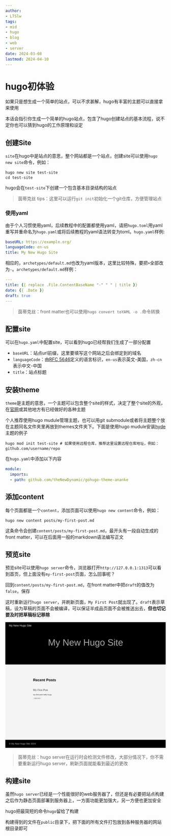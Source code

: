 ```yaml
---
author:
- LTSlw
tags:
- mid
- hugo
- blog
- web
- server
date: 2024-03-08
lastmod: 2024-04-10
---
```


# hugo初体验

如果只是想生成一个简单的站点，可以不求甚解，hugo有丰富的主题可以直接拿来使用

本话会指引你生成一个简单的hugo站点，包含了hugo创建站点的基本流程，说不定你也可以猜到hugo的工作原理和设定

## 创建Site

`site`在hugo中是站点的意思，整个网站都是一个站点，创建site可以使用`hugo new site`命令，例如：

``` shell
hugo new site test-site
cd test-site
```

hugo会在`test-site`下创建一个包含基本目录结构的站点

> 茵蒂克丝 tips：这里可以运行`git init`初始化一个git仓库，方便管理站点

### 使用yaml

由于个人习惯使用yaml，后续教程中的配置都使用yaml，请把`hugo.toml`用yaml重写并重命名为`hugo.yaml`或将后续教程的yaml语法转变为toml。`hugo.yaml`样例:

``` yaml
baseURL: https://example.org/
languageCode: en-us
title: My New Hugo Site
```

相应的，`archetypes/default.md`也改为yaml版本，这里比较特殊，要把`+`全部改为`-`。`archetypes/default.md`样例：

``` yaml
---
title: {{ replace .File.ContentBaseName "-" " " | title }}
date: {{ .Date }}
draft: true
---
```

> 茵蒂克丝：front matter也可以使用`hugo convert toYAML -o .`命令转换

## 配置site

可以在`hugo.yaml`中配置site，可以看到hugo已经帮我们生成了一部分配置

- `baseURL`：站点url前缀，这里要填写这个网站之后会绑定到的域名
- `languageCode`：由[RFC 5646](https://datatracker.ietf.org/doc/html/rfc5646)定义的语言标识，`en-us`表示英文-美国，`zh-cn`表示中文-中国
- `title`：站点标题

## 安装theme

`theme`是主题的意思，一个主题可以包含整个site的样式，决定了整个site的外观，在[官网](https://themes.gohugo.io/)或其他地方有已经做好的各种主题

个人推荐使用hugo mudule管理主题，也可以用git submodule或者将主题整个放在主题同名文件夹里再放到themes文件夹下。下面是使用hugo mudule安装[hyde](https://github.com/spf13/hyde)主题的例子

``` shell
hugo mod init test-site # 如果使用远程仓库，推荐这里设置远程仓库地址，例如：github.com/username/repo
```

在`hugo.yaml`中添加以下内容

``` yaml
module:
  imports:
  - path: github.com/theNewDynamic/gohugo-theme-ananke
```

## 添加content

每个页面都是一个`content`，添加页面可以使用`hugo new content`命令，例如：

``` shell
hugo new content posts/my-first-post.md
```

这条命令会创建`content/posts/my-first-post.md`，最开头有一段自动生成的front matter，可以在后面用一般的markdown语法编写正文

## 预览site

预览site可以使用`hugo server`命令，浏览器打开`http://127.0.0.1:1313`可以看到首页，但上面没有`my-first-post`页面，怎么回事呢？

回到`content/posts/my-first-post.md`，在front matter中把`draft`的值改为`false`，保存

这时重新运行`hugo server`，并刷新页面，`My First Post`就出现了。`draft`表示草稿，设为草稿的页面不会被编译，可以保证半成品页面不会被推送出去，**但也切记要及时把草稿标记移除**

![第一个hugo站点](imgs/01_00_first_site.png)

> 茵蒂克丝：hugo server在运行时会检测文件修改，大部分情况下，你不需要重新运行hugo server，刷新页面就能看到最近的更改

## 构建site

虽然`hugo server`已经是一个性能很好的web服务器了，但还是有必要把站点构建之后作为静态页面部署到服务器上，一方面功能更加强大，另一方便也更加安全

hugo把最简短的命令`hugo`留给了构建

构建得到的文件在`public`目录下，把下面的所有文件打包放到各种服务器的网站根目录即可
